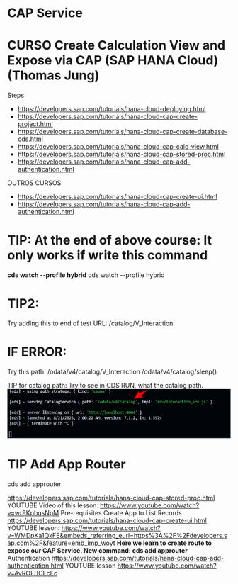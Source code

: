 # CAP Service
# CURSO Create Calculation View and Expose via CAP (SAP HANA Cloud) (Thomas Jung)

Steps
- https://developers.sap.com/tutorials/hana-cloud-deploying.html
- https://developers.sap.com/tutorials/hana-cloud-cap-create-project.html
- https://developers.sap.com/tutorials/hana-cloud-cap-create-database-cds.html
- https://developers.sap.com/tutorials/hana-cloud-cap-calc-view.html
- https://developers.sap.com/tutorials/hana-cloud-cap-stored-proc.html
- https://developers.sap.com/tutorials/hana-cloud-cap-add-authentication.html

OUTROS CURSOS
- https://developers.sap.com/tutorials/hana-cloud-cap-create-ui.html
- https://developers.sap.com/tutorials/hana-cloud-cap-add-authentication.html

# TIP: At the end of above course: It only works if write this command 
**cds watch --profile hybrid**
cds watch --profile hybrid

# TIP2: 
Try adding this to end of test URL:
/catalog/V_Interaction

# IF ERROR:
  Try this path:
  /odata/v4/catalog/V_Interaction
  /odata/v4/catalog/sleep()

TIP for catalog path:
Try to see in CDS RUN, what the catalog path.
![Alt text](image.png)

# TIP Add App Router
  cds add approuter


https://developers.sap.com/tutorials/hana-cloud-cap-stored-proc.html
  YOUTUBE Video of this lesson:
  https://www.youtube.com/watch?v=wr9KpbqsNpM
Pre-requisites
    Create App to List Records
        https://developers.sap.com/tutorials/hana-cloud-cap-create-ui.html
          YOUTUBE lesson:
          https://www.youtube.com/watch?v=WMDpKa1QkFE&embeds_referring_euri=https%3A%2F%2Fdevelopers.sap.com%2F&feature=emb_imp_woyt
            **Here we learn to create route to expose our CAP Service.
            New command:
            cds add approuter**
    Authentication
        https://developers.sap.com/tutorials/hana-cloud-cap-add-authentication.html
          YOUTUBE lesson
          https://www.youtube.com/watch?v=AvROFBCEcEc

